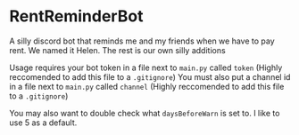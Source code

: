 # RentReminderBot

A silly discord bot that reminds me and my friends when we have to pay rent. We named it Helen.
The rest is our own silly additions


Usage requires your bot token in a file next to `main.py` called `token` (Highly reccomended to add this file to a `.gitignore`)
You must also put a channel id in a file next to `main.py` called `channel` (Highly reccomended to add this file to a `.gitignore`)

You may also want to double check what `daysBeforeWarn` is set to. I like to use 5 as a default.